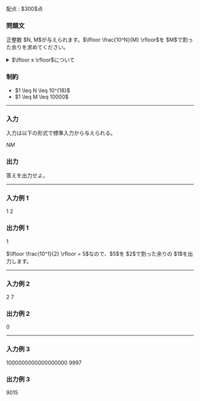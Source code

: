 
<div>

<span>

<span>

<p>
配点 : $300$点
</p>

<div>

<section>

### **問題文**

<p>
正整数 $N, M$が与えられます。$\lfloor \frac{10^N}{M} \rfloor$を $M$で割った余りを求めてください。
</p>

<details>

<summary>
$\lfloor x \rfloor$について
</summary>
$\lfloor x \rfloor$は、 $x$を超えない最大の整数を表します。例としては次のようになります。


<ul>

<li>
$\lfloor 2.5 \rfloor = 2$
</li>

<li>
$\lfloor 3 \rfloor = 3$
</li>

<li>
$\lfloor 9.9999999 \rfloor = 9$
</li>

<li>
$\lfloor \frac{100}{3} \rfloor = \lfloor 33.33... \rfloor = 33$
</li>

</ul>

</details>

</section>

</div>

<div>

<section>

### **制約**

<ul>

<li>
$1 \leq N \leq 10^{18}$
</li>

<li>
$1 \leq M \leq 10000$
</li>

</ul>

</section>

</div>

---

<div>

<div>

<section>

### **入力**

<p>
入力は以下の形式で標準入力から与えられる。
</p>

<div>

$N$$M$
</div>

</section>

</div>

<div>

<section>

### **出力**

<p>
答えを出力せよ。
</p>

</section>

</div>

</div>

---

<div>

<section>

### **入力例 1**

<div>

1 2

</div>

</section>

</div>

<div>

<section>

### **出力例 1**

<div>

1

</div>

<p>
$\lfloor \frac{10^1}{2} \rfloor = 5$なので、$5$を $2$で割った余りの $1$を出力します。
</p>

</section>

</div>

---

<div>

<section>

### **入力例 2**

<div>

2 7

</div>

</section>

</div>

<div>

<section>

### **出力例 2**

<div>

0

</div>

</section>

</div>

---

<div>

<section>

### **入力例 3**

<div>

1000000000000000000 9997

</div>

</section>

</div>

<div>

<section>

### **出力例 3**

<div>

9015

</div>

</section>

</div>

</span>

</span>

</div>

